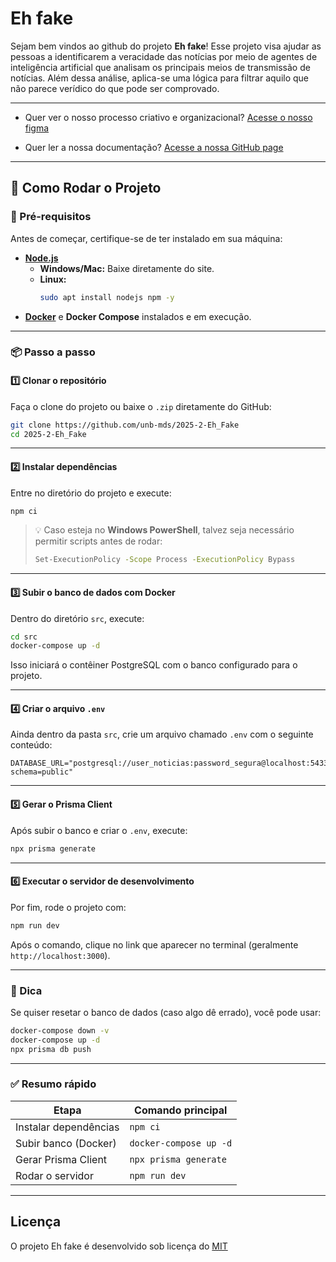# Eh fake 

Sejam bem vindos ao github do projeto **Eh fake**! Esse projeto visa ajudar as pessoas a identificarem a veracidade das notícias por meio de agentes de inteligência artificial que analisam os principais meios de transmissão de notícias. Além dessa análise, aplica-se uma lógica para filtrar aquilo que não parece verídico do que pode ser comprovado.

---

<!-- Isso aqui é para ser como um sumário -->
- Quer ver o nosso processo criativo e organizacional? [Acesse o nosso figma](https://www.figma.com/board/IEMLIEgwQhLgx0DYJ65hG0/Projeto_Eh_fake?node-id=0-1&t=MRTNctqCu7azt13s-1)

- Quer ler a nossa documentação? [Acesse a nossa GitHub page](https://unb-mds.github.io/2025-2-Eh_Fake/)

---

## 🚀 Como Rodar o Projeto

### 🧩 Pré-requisitos
Antes de começar, certifique-se de ter instalado em sua máquina:

- **[Node.js](https://nodejs.org/)** 
  - **Windows/Mac:** Baixe diretamente do site.  
  - **Linux:**  
    ```bash
    sudo apt install nodejs npm -y
    ```
- **[Docker](https://www.docker.com/)** e **Docker Compose** instalados e em execução.

---

### 📦 Passo a passo

#### 1️⃣ Clonar o repositório
Faça o clone do projeto ou baixe o `.zip` diretamente do GitHub:
```bash
git clone https://github.com/unb-mds/2025-2-Eh_Fake
cd 2025-2-Eh_Fake
```

---

#### 2️⃣ Instalar dependências
Entre no diretório do projeto e execute:
```bash
npm ci
```

> 💡 Caso esteja no **Windows PowerShell**, talvez seja necessário permitir scripts antes de rodar:
> ```bash
> Set-ExecutionPolicy -Scope Process -ExecutionPolicy Bypass
> ```

---

#### 3️⃣ Subir o banco de dados com Docker
Dentro do diretório `src`, execute:
```bash
cd src
docker-compose up -d
```

Isso iniciará o contêiner PostgreSQL com o banco configurado para o projeto.

---

#### 4️⃣ Criar o arquivo `.env`
Ainda dentro da pasta `src`, crie um arquivo chamado `.env` com o seguinte conteúdo:

```env
DATABASE_URL="postgresql://user_noticias:password_segura@localhost:5433/app_noticias?schema=public"
```

---

#### 5️⃣ Gerar o Prisma Client
Após subir o banco e criar o `.env`, execute:
```bash
npx prisma generate
```

---

#### 6️⃣ Executar o servidor de desenvolvimento
Por fim, rode o projeto com:
```bash
npm run dev
```

Após o comando, clique no link que aparecer no terminal (geralmente `http://localhost:3000`).

---

### 🧠 Dica
Se quiser resetar o banco de dados (caso algo dê errado), você pode usar:
```bash
docker-compose down -v
docker-compose up -d
npx prisma db push
```

---

### ✅ Resumo rápido

| Etapa | Comando principal |
|-------|-------------------|
| Instalar dependências | `npm ci` |
| Subir banco (Docker) | `docker-compose up -d` |
| Gerar Prisma Client | `npx prisma generate` |
| Rodar o servidor | `npm run dev` |


---

<!-- A partir daqui não tem erro, sempre que fizer uma coisa nova que for relevante para vir para o README é só colocar -->
## Licença

O projeto Eh fake é desenvolvido sob licença do [MIT](https://github.com/unb-mds/2025-2-Eh_Fake/blob/main/LICENSE)

